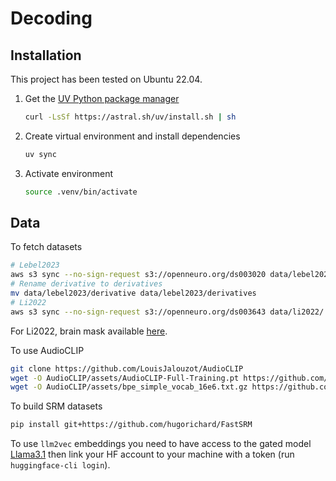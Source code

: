 # Decoding

## Installation

This project has been tested on Ubuntu 22.04.

1. Get the [UV Python package manager](https://github.com/astral-sh/uv)
   ```bash
   curl -LsSf https://astral.sh/uv/install.sh | sh
   ```

2. Create virtual environment and install dependencies
   ```bash
   uv sync
   ```

3. Activate environment
   ```bash
   source .venv/bin/activate
   ```

## Data
To fetch datasets
```bash
# Lebel2023
aws s3 sync --no-sign-request s3://openneuro.org/ds003020 data/lebel2023/
# Rename derivative to derivatives
mv data/lebel2023/derivative data/lebel2023/derivatives
# Li2022
aws s3 sync --no-sign-request s3://openneuro.org/ds003643 data/li2022/
```
For Li2022, brain mask available [here](https://nist.mni.mcgill.ca/colin-27-average-brain/).

To use AudioCLIP
```bash
git clone https://github.com/LouisJalouzot/AudioCLIP
wget -O AudioCLIP/assets/AudioCLIP-Full-Training.pt https://github.com/AndreyGuzhov/AudioCLIP/releases/download/v0.1/AudioCLIP-Full-Training.pt
wget -O AudioCLIP/assets/bpe_simple_vocab_16e6.txt.gz https://github.com/AndreyGuzhov/AudioCLIP/releases/download/v0.1/bpe_simple_vocab_16e6.txt.gz
```

To build SRM datasets
```bash
pip install git+https://github.com/hugorichard/FastSRM
```

To use `llm2vec` embeddings you need to have access to the gated model [Llama3.1](https://huggingface.co/meta-llama/Llama-3.1-8B-Instruct) then link your HF account to your machine with a token (run `huggingface-cli login`).